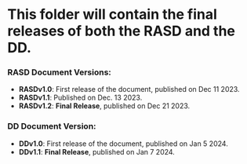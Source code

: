 # This folder will contain the final releases of both the RASD and the DD.

### RASD Document Versions:

- **RASDv1.0**: First release of the document, published on Dec 11 2023.
- **RASDv1.1**: Published on Dec. 13 2023.
- **RASDv1.2**: **Final Release**, published on Dec 21 2023.

### DD Document Version:

- **DDv1.0**: First release of the document, published on Jan 5 2024.
- **DDv1.1**: **Final Release**, published on Jan 7 2024.
